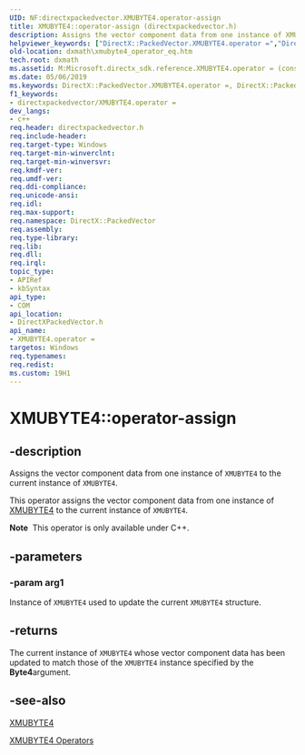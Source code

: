 ```yaml
---
UID: NF:directxpackedvector.XMUBYTE4.operator-assign
title: XMUBYTE4::operator-assign (directxpackedvector.h)
description: Assigns the vector component data from one instance of XMUBYTE4 to the current instance of XMUBYTE4.
helpviewer_keywords: ["DirectX::PackedVector.XMUBYTE4.operator =","DirectX::PackedVector::XMUBYTE4::operator =","XMUBYTE4 structure [DirectX Math Support APIs]","operator = method","XMUBYTE4.operator =","XMUBYTE4.operator-assign","XMUBYTE4.operator=","XMUBYTE4::operator-assign","XMUBYTE4::operator=","dxmath.xmubyte4_operator_eq","operator = method [DirectX Math Support APIs]","operator = method [DirectX Math Support APIs]","XMUBYTE4 structure","operator="]
old-location: dxmath\xmubyte4_operator_eq.htm
tech.root: dxmath
ms.assetid: M:Microsoft.directx_sdk.reference.XMUBYTE4.operator = (const XMUBYTE4)
ms.date: 05/06/2019
ms.keywords: DirectX::PackedVector.XMUBYTE4.operator =, DirectX::PackedVector::XMUBYTE4::operator =, XMUBYTE4 structure [DirectX Math Support APIs],operator = method, XMUBYTE4.operator =, XMUBYTE4.operator-assign, XMUBYTE4.operator=, XMUBYTE4::operator-assign, XMUBYTE4::operator=, dxmath.xmubyte4_operator_eq, operator = method [DirectX Math Support APIs], operator = method [DirectX Math Support APIs],XMUBYTE4 structure, operator=
f1_keywords:
- directxpackedvector/XMUBYTE4.operator =
dev_langs:
- c++
req.header: directxpackedvector.h
req.include-header: 
req.target-type: Windows
req.target-min-winverclnt: 
req.target-min-winversvr: 
req.kmdf-ver: 
req.umdf-ver: 
req.ddi-compliance: 
req.unicode-ansi: 
req.idl: 
req.max-support: 
req.namespace: DirectX::PackedVector
req.assembly: 
req.type-library: 
req.lib: 
req.dll: 
req.irql: 
topic_type:
- APIRef
- kbSyntax
api_type:
- COM
api_location:
- DirectXPackedVector.h
api_name:
- XMUBYTE4.operator =
targetos: Windows
req.typenames: 
req.redist: 
ms.custom: 19H1
---
```


# XMUBYTE4::operator-assign

## -description

Assigns the vector component data from one instance of <code>XMUBYTE4</code> to the current instance of <code>XMUBYTE4</code>.

This operator assigns the vector component data from one instance of <a href="https://msdn.microsoft.com/210300b6-9bf2-4ac4-94e3-b2df2d228365">XMUBYTE4</a> to the current instance of <code>XMUBYTE4</code>.

<div class="alert"><b>Note</b>  This operator is only available under C++.</div>

## -parameters

### -param arg1

Instance of <code>XMUBYTE4</code> used to update the current <code>XMUBYTE4</code> structure.

## -returns

The current instance of <code>XMUBYTE4</code> whose vector component data has been updated to match those of the <code>XMUBYTE4</code> instance specified by the <b>Byte4</b>argument.

## -see-also

<a href="https://msdn.microsoft.com/210300b6-9bf2-4ac4-94e3-b2df2d228365">XMUBYTE4</a>

<a href="https://msdn.microsoft.com/cb04f598-5a69-42f6-af36-8f5a3820843a">XMUBYTE4 Operators</a>
